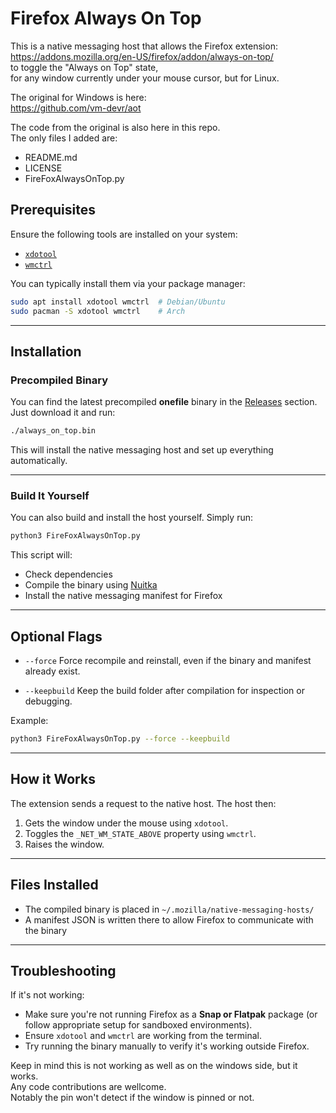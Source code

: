 # Firefox Always On Top

This is a native messaging host that allows the Firefox extension:  
https://addons.mozilla.org/en-US/firefox/addon/always-on-top/  
to toggle the "Always on Top" state,  
for any window currently under your mouse cursor, but for Linux.

The original for Windows is here:  
https://github.com/vm-devr/aot

The code from the original is also here in this repo.  
The only files I added are:
- README.md
- LICENSE
- FireFoxAlwaysOnTop.py

## Prerequisites

Ensure the following tools are installed on your system:

- [`xdotool`](https://github.com/jordansissel/xdotool)
- [`wmctrl`](https://gitlab.com/rstankov/wmctrl)

You can typically install them via your package manager:

```bash
sudo apt install xdotool wmctrl  # Debian/Ubuntu
sudo pacman -S xdotool wmctrl    # Arch
````

---

## Installation

### Precompiled Binary

You can find the latest precompiled **onefile** binary in the [Releases](https://codeberg.org/marvin1099/FireFoxAlwaysOnTop) section.  
Just download it and run:

```bash
./always_on_top.bin
```

This will install the native messaging host and set up everything automatically.

---

### Build It Yourself

You can also build and install the host yourself. Simply run:

```bash
python3 FireFoxAlwaysOnTop.py
```

This script will:

* Check dependencies
* Compile the binary using [Nuitka](https://nuitka.net/)
* Install the native messaging manifest for Firefox

---

## Optional Flags

* `--force`
  Force recompile and reinstall, even if the binary and manifest already exist.

* `--keepbuild`
  Keep the build folder after compilation for inspection or debugging.

Example:

```bash
python3 FireFoxAlwaysOnTop.py --force --keepbuild
```

---

## How it Works

The extension sends a request to the native host. The host then:

1. Gets the window under the mouse using `xdotool`.
2. Toggles the `_NET_WM_STATE_ABOVE` property using `wmctrl`.
3. Raises the window.

---

## Files Installed

* The compiled binary is placed in `~/.mozilla/native-messaging-hosts/`
* A manifest JSON is written there to allow Firefox to communicate with the binary

---

## Troubleshooting

If it's not working:

* Make sure you're not running Firefox as a **Snap or Flatpak** package (or follow appropriate setup for sandboxed environments).
* Ensure `xdotool` and `wmctrl` are working from the terminal.
* Try running the binary manually to verify it's working outside Firefox.


Keep in mind this is not working as well as on the windows side, but it works.  
Any code contributions are wellcome.  
Notably the pin won't detect if the window is pinned or not.
